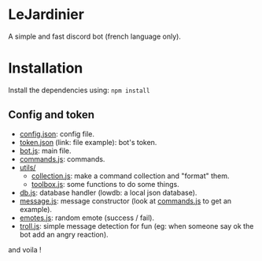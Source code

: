 # LeJardinier

A simple and fast discord bot (french language only).

# Installation

Install the dependencies using:
```npm install```

## Config and token

* [config.json](./config.json): config file.
* [token.json](./token.example.json) (link: file example): bot's token.
* [bot.js](./bot.js): main file.
* [commands.js](./commands.js): commands.
* [utils/](./utils/)
	* [collection.js](./utils/collection.js): make a command collection and "format" them.
	* [toolbox.js](./utils/toolbox.js): some functions to do some things.
* [db.js](./db.js): database handler (lowdb: a local json database).
* [message.js](./message.js): message constructor (look at [commands.js](./commands.js) to get an example).
* [emotes.js](./emotes.js): random emote (success / fail).
* [troll.js](./troll.js): simple message detection for fun (eg: when someone say ok the bot add an angry reaction).

and voila !
